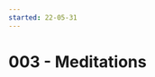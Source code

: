```yaml
---
started: 22-05-31
---
```

# 003 - Meditations

<Midifungi id="sketch-003" height=600 :layers="['@midifungi/003/bg', '@midifungi/003/self']" />
